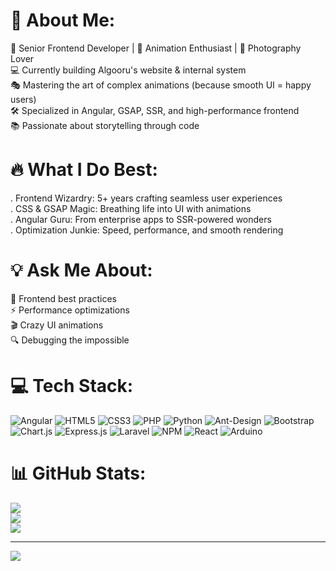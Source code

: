 # 💫 About Me:
🚀 Senior Frontend Developer | 🎨 Animation Enthusiast | 📸 Photography Lover<br>
💻 Currently building Algooru's website & internal system<br>
🎭 Mastering the art of complex animations (because smooth UI = happy users)<br>
🛠️ Specialized in Angular, GSAP, SSR, and high-performance frontend<br>
📚 Passionate about storytelling through code<br>

# 🔥 What I Do Best:
. Frontend Wizardry: 5+ years crafting seamless user experiences<br>
. CSS & GSAP Magic: Breathing life into UI with animations<br>
. Angular Guru: From enterprise apps to SSR-powered wonders<br>
. Optimization Junkie: Speed, performance, and smooth rendering<br>

# 💡 Ask Me About:
💬 Frontend best practices<br>
⚡ Performance optimizations<br>
🎬 Crazy UI animations<br>
🔍 Debugging the impossible<br>

# 💻 Tech Stack:
![Angular](https://img.shields.io/badge/angular-%23DD0031.svg?style=for-the-badge&logo=angular&logoColor=white) ![HTML5](https://img.shields.io/badge/html5-%23E34F26.svg?style=for-the-badge&logo=html5&logoColor=white) ![CSS3](https://img.shields.io/badge/css3-%231572B6.svg?style=for-the-badge&logo=css3&logoColor=white) ![PHP](https://img.shields.io/badge/php-%23777BB4.svg?style=for-the-badge&logo=php&logoColor=white) ![Python](https://img.shields.io/badge/python-3670A0?style=for-the-badge&logo=python&logoColor=ffdd54) ![Ant-Design](https://img.shields.io/badge/-AntDesign-%230170FE?style=for-the-badge&logo=ant-design&logoColor=white) ![Bootstrap](https://img.shields.io/badge/bootstrap-%238511FA.svg?style=for-the-badge&logo=bootstrap&logoColor=white) ![Chart.js](https://img.shields.io/badge/chart.js-F5788D.svg?style=for-the-badge&logo=chart.js&logoColor=white) ![Express.js](https://img.shields.io/badge/express.js-%23404d59.svg?style=for-the-badge&logo=express&logoColor=%2361DAFB) ![Laravel](https://img.shields.io/badge/laravel-%23FF2D20.svg?style=for-the-badge&logo=laravel&logoColor=white) ![NPM](https://img.shields.io/badge/NPM-%23CB3837.svg?style=for-the-badge&logo=npm&logoColor=white) ![React](https://img.shields.io/badge/react-%2320232a.svg?style=for-the-badge&logo=react&logoColor=%2361DAFB) ![Arduino](https://img.shields.io/badge/-Arduino-00979D?style=for-the-badge&logo=Arduino&logoColor=white)
# 📊 GitHub Stats:
![](https://github-readme-stats.vercel.app/api?username=alikaljundi&theme=dracula&hide_border=true&include_all_commits=false&count_private=false)<br/>
![](https://github-readme-streak-stats.herokuapp.com/?user=alikaljundi&theme=dracula&hide_border=true)<br/>
![](https://github-readme-stats.vercel.app/api/top-langs/?username=alikaljundi&theme=dracula&hide_border=true&include_all_commits=false&count_private=false&layout=compact)

---
[![](https://visitcount.itsvg.in/api?id=alikaljundi&icon=0&color=0)](https://visitcount.itsvg.in)

<!-- Proudly created with GPRM ( https://gprm.itsvg.in ) -->
